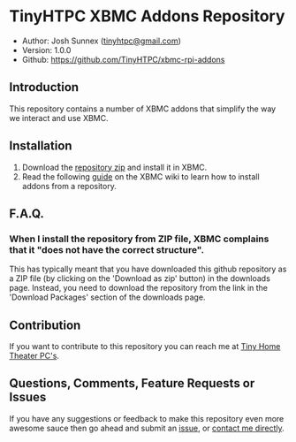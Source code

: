 TinyHTPC XBMC Addons Repository
======================

* Author: Josh Sunnex (tinyhtpc@gmail.com)
* Version: 1.0.0
* Github: https://github.com/TinyHTPC/xbmc-rpi-addons

## Introduction
This repository contains a number of XBMC addons that simplify the way we interact and use XBMC.

## Installation
1. Download the [repository zip](https://github.com/TinyHTPC/xbmc-rpi-addons/raw/master/repo/repository.tinyhtpc.xbmc-rpi-addons/repository.tinyhtpc.xbmc-rpi-addons-1.0.0.zip) 
and install it in XBMC.
2. Read the following [guide](http://wiki.xbmc.org/index.php?title=Add-ons#How_to_install_from_zip) 
on the XBMC wiki to learn how to install addons from a repository.

## F.A.Q.
### When I install the repository from ZIP file, XBMC complains that it "does not have the correct structure".
This has typically meant that you have downloaded this github repository as a ZIP file (by clicking on the
'Download as zip' button) in the downloads page. Instead, you need to download the repository from the link
in the 'Download Packages' section of the downloads page.

## Contribution
If you want to contribute to this repository you can reach me at [Tiny Home Theater PC's](http://tinyhtpc.co.nz/about/contact.php).

## Questions, Comments, Feature Requests or Issues
If you have any suggestions or feedback to make this repository even more awesome sauce then go ahead and submit an 
[issue](https://github.com/TinyHTPC/xbmc-rpi-addons/issues), or [contact me directly](mailto:xbmc@tinyhtpc.co.nz).
